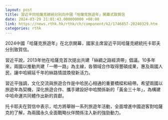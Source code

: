 ```yaml
---
layout: post
title: 習近平同哈薩克總統分別向中國「哈薩克旅遊年」開幕式致賀信
date: 2024-03-29 21:01:43.000000000 +08:00
link: https://news.rthk.hk/rthk/ch/component/k2/1746857-20240329.htm
categories: rthk
---
```


2024中國「哈薩克旅遊年」在北京開幕，國家主席習近平同哈薩克總統托卡耶夫分別致賀信。

習近平說，2013年他在哈薩克首次提出共建「絲綢之路經濟帶」倡議。10多年來，兩國以推動共建「一帶一路」為主線，各領域合作取得豐碩成果，惠及兩國人民，讓中哈綿延千年的絲路情誼煥發新活力。

習近平強調，文化交流與旅遊合作是中哈民心相通的重要橋樑和紐帶。希望兩國以旅遊年為契機，深化旅遊合作、攜手建設好中哈關係新的「黃金三十年」，為構建中哈命運共同體作出新的貢獻。

托卡耶夫在賀信中表示，哈方將舉辦一系列旅遊年活動，全面增進中國遊客對哈薩克的了解，為兩國永久全面戰略伙伴關係注入新的強勁動力。
　
